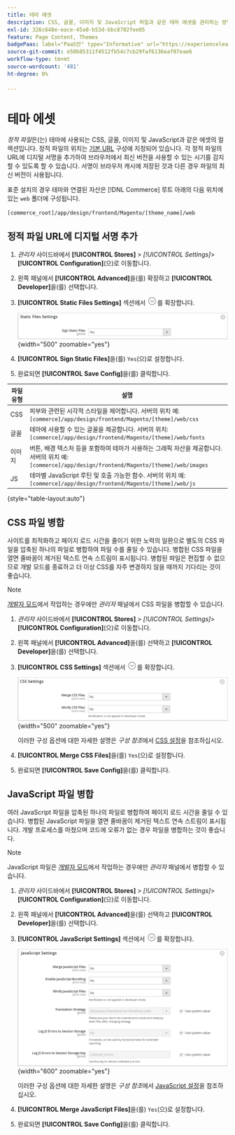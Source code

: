 ```yaml
---
title: 테마 에셋
description: CSS, 글꼴, 이미지 및 JavaScript 파일과 같은 테마 에셋을 관리하는 방법을 알아봅니다.
exl-id: 326c648e-eace-45a0-b53d-bbc8702fee05
feature: Page Content, Themes
badgePaas: label="PaaS만" type="Informative" url="https://experienceleague.adobe.com/ko/docs/commerce/user-guides/product-solutions" tooltip="Adobe Commerce 온 클라우드 프로젝트(Adobe 관리 PaaS 인프라) 및 온프레미스 프로젝트에만 적용됩니다."
source-git-commit: e50b85311f4512fb54c7cb29faf6136eaf07eae6
workflow-type: tm+mt
source-wordcount: '481'
ht-degree: 0%

---
```


# 테마 에셋

_정적 파일_&#x200B;은(는) 테마에 사용되는 CSS, 글꼴, 이미지 및 JavaScript과 같은 에셋의 컬렉션입니다. 정적 파일의 위치는 [기본 URL](../stores-purchase/store-urls.md) 구성에 지정되어 있습니다. 각 정적 파일의 URL에 디지털 서명을 추가하여 브라우저에서 최신 버전을 사용할 수 있는 시기를 감지할 수 있도록 할 수 있습니다. 서명이 브라우저 캐시에 저장된 것과 다른 경우 파일의 최신 버전이 사용됩니다.

표준 설치의 경우 테마와 연결된 자산은 [!DNL Commerce] 루트 아래의 다음 위치에 있는 `web` 폴더에 구성됩니다.

`[commerce_root]/app/design/frontend/Magento/[theme_name]/web`

## 정적 파일 URL에 디지털 서명 추가

1. _관리자_ 사이드바에서 **[!UICONTROL Stores]** > _[!UICONTROL Settings]_>**[!UICONTROL Configuration]**(으)로 이동합니다.

1. 왼쪽 패널에서 **[!UICONTROL Advanced]**&#x200B;을(를) 확장하고 **[!UICONTROL Developer]**&#x200B;을(를) 선택합니다.

1. **[!UICONTROL Static Files Settings]** 섹션에서 ![확장 선택기](../assets/icon-display-expand.png)를 확장합니다.

   ![정적 파일 설정](./assets/developer-static-files-settings.png){width="500" zoomable="yes"}

1. **[!UICONTROL Sign Static Files]**&#x200B;을(를) `Yes`(으)로 설정합니다.

1. 완료되면 **[!UICONTROL Save Config]**&#x200B;을(를) 클릭합니다.

| 파일 유형 | 설명 |
|--- |--- |
| CSS | 피부와 관련된 시각적 스타일을 제어합니다. 서버의 위치 예: `[commerce]/app/design/frontend/Magento/[theme]/web/css` |
| 글꼴 | 테마에 사용할 수 있는 글꼴을 제공합니다. 서버의 위치: `[commerce]/app/design/frontend/Magento/[theme]/web/fonts` |
| 이미지 | 버튼, 배경 텍스처 등을 포함하여 테마가 사용하는 그래픽 자산을 제공합니다. 서버의 위치 예: `[commerce]/app/design/frontend/Magento/[theme]/web/images` |
| JS | 테마별 JavaScript 루틴 및 호출 가능한 함수. 서버의 위치 예: `[commerce]/app/design/frontend/Magento/[theme]/web/js` |

{style="table-layout:auto"}

## CSS 파일 병합

사이트를 최적화하고 페이지 로드 시간을 줄이기 위한 노력의 일환으로 별도의 CSS 파일을 압축된 하나의 파일로 병합하여 파일 수를 줄일 수 있습니다. 병합된 CSS 파일을 열면 줄바꿈이 제거된 텍스트 연속 스트림이 표시됩니다. 병합된 파일은 편집할 수 없으므로 개발 모드를 종료하고 더 이상 CSS를 자주 변경하지 않을 때까지 기다리는 것이 좋습니다.

>[!NOTE]
>
>[개발자 모드](../systems/developer-tools.md#operation-modes)에서 작업하는 경우에만 _관리자_ 패널에서 CSS 파일을 병합할 수 있습니다.

1. _관리자_ 사이드바에서 **[!UICONTROL Stores]** > _[!UICONTROL Settings]_>**[!UICONTROL Configuration]**(으)로 이동합니다.

1. 왼쪽 패널에서 **[!UICONTROL Advanced]**&#x200B;을(를) 선택하고 **[!UICONTROL Developer]**&#x200B;을(를) 선택합니다.

1. **[!UICONTROL CSS Settings]** 섹션에서 ![확장 선택기](../assets/icon-display-expand.png)를 확장합니다.

   ![CSS 설정](./assets/developer-css-settings.png){width="500" zoomable="yes"}

   이러한 구성 옵션에 대한 자세한 설명은 _구성 참조_&#x200B;에서 [CSS 설정](../configuration-reference/advanced/developer.md#css-settings)을 참조하십시오.

1. **[!UICONTROL Merge CSS Files]**&#x200B;을(를) `Yes`(으)로 설정합니다.

1. 완료되면 **[!UICONTROL Save Config]**&#x200B;을(를) 클릭합니다.

## JavaScript 파일 병합

여러 JavaScript 파일을 압축된 하나의 파일로 병합하여 페이지 로드 시간을 줄일 수 있습니다. 병합된 JavaScript 파일을 열면 줄바꿈이 제거된 텍스트 연속 스트림이 표시됩니다. 개발 프로세스를 마쳤으며 코드에 오류가 없는 경우 파일을 병합하는 것이 좋습니다.

>[!NOTE]
>
>JavaScript 파일은 [개발자 모드](../systems/developer-tools.md#operation-modes)에서 작업하는 경우에만 _관리자_ 패널에서 병합할 수 있습니다.

1. _관리자_ 사이드바에서 **[!UICONTROL Stores]** > _[!UICONTROL Settings]_>**[!UICONTROL Configuration]**(으)로 이동합니다.

1. 왼쪽 패널에서 **[!UICONTROL Advanced]**&#x200B;을(를) 선택하고 **[!UICONTROL Developer]**&#x200B;을(를) 선택합니다.

1. **[!UICONTROL JavaScript Settings]** 섹션에서 ![확장 선택기](../assets/icon-display-expand.png)를 확장합니다.

   ![JavaScript 설정](./assets/developer-javascript-settings.png){width="600" zoomable="yes"}

   이러한 구성 옵션에 대한 자세한 설명은 _구성 참조_&#x200B;에서 [JavaScript 설정](../configuration-reference/advanced/developer.md#javascript-settings)을 참조하십시오.

1. **[!UICONTROL Merge JavaScript Files]**&#x200B;을(를) `Yes`(으)로 설정합니다.

1. 완료되면 **[!UICONTROL Save Config]**&#x200B;을(를) 클릭합니다.
